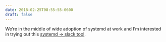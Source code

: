 ```yaml
---
date: 2018-02-25T08:55:55-0600
draft: false
---
```


We’re in the middle of wide adoption of systemd at work and I’m interested in trying out this [systemd -> slack tool](https://www.scaledrone.com/blog/posts/real-time-notifications-from-systemd-to-slack).


